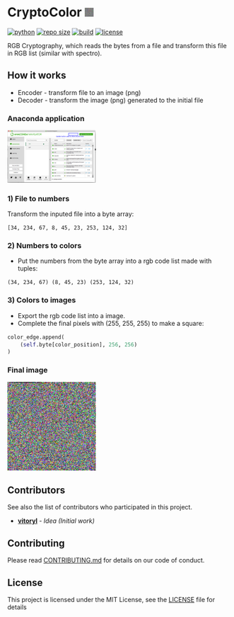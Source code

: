 <h1>CryptoColor <img src=demo/anaconda_final.png width=20></img></h1>

[![python](https://img.shields.io/badge/python->=3.7-blue.svg)](https://www.python.org) [![repo size](https://img.shields.io/github/repo-size/vitoryl/CryptoColor)](#) [![build](https://img.shields.io/badge/build-Passing-green)](#) [![license](https://img.shields.io/github/license/vitoryl/CryptoColor.svg)](LICENSE)

RGB Cryptography, which reads the bytes from a file and transform this file in RGB list (similar with spectro).

## How it works 
- Encoder - transform file to an image (png)
- Decoder - transform the image (png) generated to the initial file 

### Anaconda application
<img src=demo/anaconda.png width=200></img>

### 1) File to numbers
Transform the inputed file into a byte array:
```
[34, 234, 67, 8, 45, 23, 253, 124, 32]
```

### 2) Numbers to colors
- Put the numbers from the byte array into a rgb code list made with tuples:
```
(34, 234, 67) (8, 45, 23) (253, 124, 32)
```
### 3) Colors to images
- Export the rgb code list into a image.
- Complete the final pixels with (255, 255, 255) to make a square:
```py
color_edge.append(
    (self.byte[color_position], 256, 256)
)
```
### Final image
<img src=demo/anaconda_final.png width=200></img>

## Contributors
See also the list of contributors who participated in this project.

- **[vitoryl](https://github.com/vitoryl)** - *Idea (Initial work)*

## Contributing
Please read [CONTRIBUTING.md](CONTRIBUTING.md) for details on our code of conduct.

## License 
This project is licensed under the MIT License, see the [LICENSE](https://github.com/vitoryl/CryptoColor/blob/master/LICENSE) file for details
